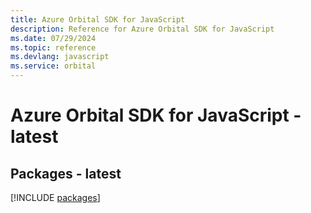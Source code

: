 ```yaml
---
title: Azure Orbital SDK for JavaScript
description: Reference for Azure Orbital SDK for JavaScript
ms.date: 07/29/2024
ms.topic: reference
ms.devlang: javascript
ms.service: orbital
---
```

# Azure Orbital SDK for JavaScript - latest
## Packages - latest
[!INCLUDE [packages](orbital-index.md)]